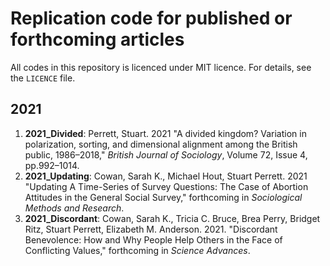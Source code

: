 # Replication code for published or forthcoming articles

All codes in this repository is licenced under MIT licence. For details, see the `LICENCE` file.

## 2021

1. **2021_Divided**: Perrett, Stuart. 2021 "A divided kingdom? Variation in polarization, sorting, and dimensional alignment among the British public, 1986–2018," *British Journal of Sociology*, Volume 72, Issue 4, pp.992–1014.
2. **2021_Updating**: Cowan, Sarah K., Michael Hout, Stuart Perrett. 2021 "Updating A Time-Series of Survey Questions: The Case of Abortion Attitudes in the General Social Survey," forthcoming in *Sociological Methods and Research*.
3. **2021_Discordant**: Cowan, Sarah K., Tricia C. Bruce, Brea Perry, Bridget Ritz, Stuart Perrett, Elizabeth M. Anderson. 2021. "Discordant Benevolence: How and Why People Help Others in the Face of Conflicting Values," forthcoming in *Science Advances*.

